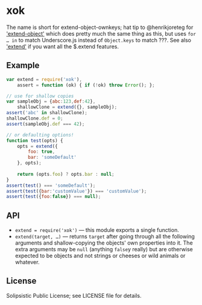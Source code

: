# xok


The name is short for extend-object-ownkeys; hat tip to @henrikjoreteg for ['extend-object'](https://www.npmjs.org/package/extend-object) which does pretty much the same thing as this, but uses `for … in` to match Underscore.js instead of `Object.keys` to match ???. See also ['extend'](https://www.npmjs.org/package/extend) if you want all the $.extend features.


## Example

```js
var extend = require('xok'),
    assert = function (ok) { if (!ok) throw Error(); };

// use for shallow copies
var sampleObj = {abc:123,def:42},
    shallowClone = extend({}, sampleObj);
assert('abc' in shallowClone);
shallowClone.def = 0;
assert(sampleObj.def === 42);

// or defaulting options!
function test(opts) {
    opts = extend({
        foo: true,
        bar: 'someDefault'
    }, opts);
    
    return (opts.foo) ? opts.bar : null;
}
assert(test() === 'someDefault');
assert(test({bar:'customValue'}) === 'customValue');
assert(test({foo:false}) === null);
```


## API

* `extend = require('xok')` — this module exports a single function.
* `extend(target, …)` — returns `target` after going through all the following arguments and shallow-copying the objects' own properties into it. The extra arguments may be `null` (anything `false`y really) but are otherwise expected to be objects and not strings or cheeses or wild animals or whatever.


## License

Solipsistic Public License; see LICENSE file for details.